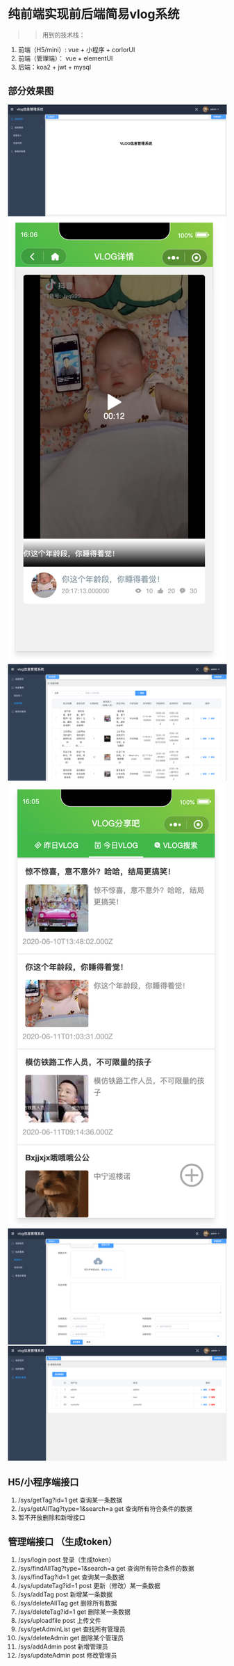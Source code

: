 
# 纯前端实现前后端简易vlog系统
>> 用到的技术栈：
  1. 前端（H5/mini）: vue + 小程序 + corlorUI
  2. 前端（管理端）： vue + elementUI
  3. 后端：koa2 + jwt + mysql

## 部分效果图
 ![avatar](./images/1.jpg)
 ![avatar](./images/2.jpg)
 ![avatar](./images/3.jpg)
 ![avatar](./images/4.jpg)
 ![avatar](./images/5.jpg)
 ![avatar](./images/6.jpg)


## 
## H5/小程序端接口
1. /sys/getTag?id=1  get 查询某一条数据
2. /sys/getAllTag?type=1&search=a get 查询所有符合条件的数据
3. 暂不开放删除和新增接口

## 管理端接口 （生成token）
1. /sys/login  post  登录（生成token）
2. /sys/findAllTag?type=1&search=a  get 查询所有符合条件的数据
3. /sys/findTag?id=1  get 查询某一条数据
4. /sys/updateTag?id=1 post 更新（修改）某一条数据
5. /sys/addTag post 新增某一条数据
6. /sys/deleteAllTag get 删除所有数据
7. /sys/deleteTag?id=1  get 删除某一条数据
8. /sys/uploadfile  post 上传文件
9. /sys/getAdminList get  查找所有管理员
10. /sys/deleteAdmin get  删除某个管理员
11. /sys/addAdmin post 新增管理员
12. /sys/updateAdmin post 修改管理员